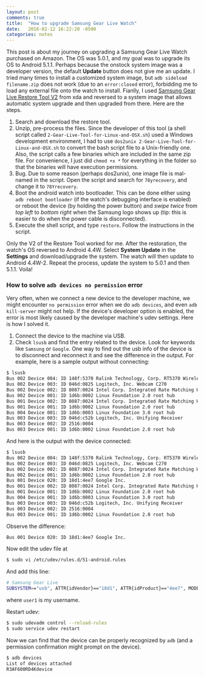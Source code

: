 ```yaml
---
layout: post
comments: true
title:  "How to upgrade Samsung Gear Live Watch"
date:   2016-02-12 16:22:20 -0500
categories: notes
---
```


This post is about my journey on upgrading a Samsung Gear Live Watch purchased on Amazon. The OS was 5.0.1, and my goal was to upgrade its OS to Android 5.1.1. Perhaps because the onstock system image was a developer version, the default **Update** button does not give me an update. I tried many times to install a customized system image, but `adb sideload filename.zip` does not work (due to an `error:closed` error), forbidding me to load any external file onto the watch to install. Fianlly, I used [Samsung Gear Live Restore Tool V2](http://forum.xda-developers.com/gear-live/development/utility-gear-live-watch-tool-t2846696) from xda and reversed to a system image that allows automatic system upgrade and then upgraded from there. Here are the steps. 

1. Search and download the restore tool. 
2. Unzip, pre-process the files. Since the developer of this tool (a shell script called `2-Gear-Live-Tool-for-Linux-and-OSX.sh`) used a Windows development environment, I had to use `dos2unix 2-Gear-Live-Tool-for-Linux-and-OSX.sh` to convert the bash script file to a Unix-friendly one. Also, the script calls a few binaries which are included in the same zip file. For convenience, I just did `chmod +x *` for everything in the folder so that the binaries will have execution permissions.
3. Bug. Due to some reason (perhaps dos2unix), one image file is mal-named in the script. Open the script and search for `78yrecovery`, and change it to `78Yrecovery`. 
4. Boot the android watch into bootloader. This can be done either using `adb reboot bootloader` (if the watch's debugging interface is enabled) or reboot the device (by holding the power button) and *swipe twice* from *top left* to *bottom right* when the Samsung logo shows up (tip: this is easier to do when the power cable is disconnected).
5. Execute the shell script, and type `restore`.  Follow the instructions in the script. 

Only the V2 of the Restore Tool worked for me. After the restoration, the watch's OS reversed to Android 4.4W. Select **System Update** in the **Settings** and download/upgrade the system. The watch will then update to Android 4.4W-2. Repeat the process, update the system to 5.0.1 and then 5.1.1. Voila! 

### How to solve `adb devices no permission` error

Very often, when we connect a new device to the developer machine, we might encounter `no permission` error when we do `adb devices`, and even `adb kill-server` might not help. If the device's developer option is enabled, the error is most likely caused by the developer machine's udev settings. Here is how I solved it. 

1. Connect the device to the machine via USB. 
2. Check `lsusb` and find the entry related to the device. Look for keywords like `Samsung` or `Google`. One way to find out the usb info of the device is to disconnect and reconnect it and see the difference in the output. For example, here is a sample output without connecting: 

```bash
$ lsusb
Bus 002 Device 004: ID 148f:5370 Ralink Technology, Corp. RT5370 Wireless Adapter
Bus 002 Device 003: ID 046d:0825 Logitech, Inc. Webcam C270
Bus 002 Device 002: ID 8087:0024 Intel Corp. Integrated Rate Matching Hub
Bus 002 Device 001: ID 1d6b:0002 Linux Foundation 2.0 root hub
Bus 001 Device 002: ID 8087:0024 Intel Corp. Integrated Rate Matching Hub
Bus 001 Device 001: ID 1d6b:0002 Linux Foundation 2.0 root hub
Bus 004 Device 001: ID 1d6b:0003 Linux Foundation 3.0 root hub
Bus 003 Device 003: ID 046d:c52b Logitech, Inc. Unifying Receiver
Bus 003 Device 002: ID 2516:0004  
Bus 003 Device 001: ID 1d6b:0002 Linux Foundation 2.0 root hub
```

And here is the output with the device connected: 

```bash
$ lsusb
Bus 002 Device 004: ID 148f:5370 Ralink Technology, Corp. RT5370 Wireless Adapter
Bus 002 Device 003: ID 046d:0825 Logitech, Inc. Webcam C270
Bus 002 Device 002: ID 8087:0024 Intel Corp. Integrated Rate Matching Hub
Bus 002 Device 001: ID 1d6b:0002 Linux Foundation 2.0 root hub
Bus 001 Device 020: ID 18d1:4ee7 Google Inc. 
Bus 001 Device 002: ID 8087:0024 Intel Corp. Integrated Rate Matching Hub
Bus 001 Device 001: ID 1d6b:0002 Linux Foundation 2.0 root hub
Bus 004 Device 001: ID 1d6b:0003 Linux Foundation 3.0 root hub
Bus 003 Device 003: ID 046d:c52b Logitech, Inc. Unifying Receiver
Bus 003 Device 002: ID 2516:0004  
Bus 003 Device 001: ID 1d6b:0002 Linux Foundation 2.0 root hub
```

Observe the difference:

```bash
Bus 001 Device 020: ID 18d1:4ee7 Google Inc. 
```

Now edit the udev file at

```bash
$ sudo vi /etc/udev/rules.d/51-android.rules
```

And add this line:

```bash
# Samsung Gear Live
SUBSYSTEM=="usb", ATTR{idVendor}=="18d1", ATTR{idProduct}=="4ee7", MODE="0600", OWNER="user1"
```

where `user1` is my username. 

Restart udev:

```bash
$ sudo udevadm control --reload-rules
$ sudo service udev restart
```

Now we can find that the device can be properly recognized by `adb` (and a permission confirmation might prompt on the device).

```bash
$ adb devices
List of devices attached
R3AF600RD4Kdevice
```
